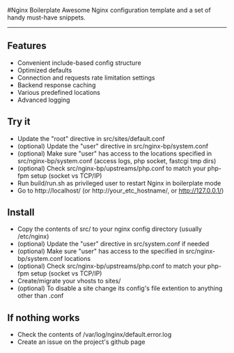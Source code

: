 #Nginx Boilerplate 
Awesome Nginx configuration template and a set of handy must-have snippets.

***
## Features
 * Convenient include-based config structure
 * Optimized defaults
 * Connection and requests rate limitation settings
 * Backend response caching
 * Various predefined locations
 * Advanced logging

## Try it
 * Update the "root" directive in src/sites/default.conf
 * (optional) Update the "user" directive in src/nginx-bp/system.conf 
 * (optional) Make sure "user" has access to the locations specified in src/nginx-bp/system.conf (access logs, php socket, fastcgi tmp dirs)
 * (optional) Check src/nginx-bp/upstreams/php.conf to match your php-fpm setup (socket vs TCP/IP)
 * Run build/run.sh as privileged user to restart Nginx in boilerplate mode
 * Go to http://localhost/ (or http://your_etc_hostname/, or http://127.0.0.1/)

## Install
 * Copy the contents of src/ to your nginx config directory (usually /etc/nginx)
 * (optional) Update the "user" directive in src/system.conf if needed
 * (optional) Make sure "user" has access to the specified in src/nginx-bp/system.conf locations
 * (optional) Check src/nginx-bp/upstreams/php.conf to match your php-fpm setup (socket vs TCP/IP)
 * Create/migrate your vhosts to sites/
 * (optional) To disable a site change its config's file extention to anything other than .conf

## If nothing works
 * Check the contents of /var/log/nginx/default.error.log
 * Create an issue on the project's github page
